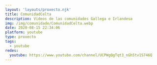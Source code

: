 ```yaml
---
layout: 'layouts/proxecto.njk'
title: ComunidadCelta
description: Videos de las comunidades Gallega e Irlandesa
img: /img/comunidade/ComunidadCelta.webp
date: 2020-08-15 22:34:06
platform: youtube
type: proxecto
tags:
  - youtube
redes:
  youtube: https://www.youtube.com/channel/UCPWgQgTqt3_nGh5tv1S746Q
---
```

